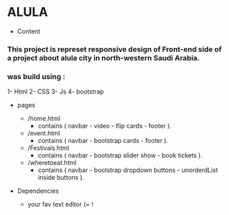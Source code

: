 # ALULA 

- Content
### This project is represet responsive design of Front-end side of a project about alula city in north-western Saudi Arabia. 
### was build using : 
1- Html
2- CSS
3- Js
4- bootstrap

- pages
  - /home.html
    - contains ( navbar - video - flip cards - footer ).
  - /event.html
    - contains ( navbar - bootstrap cards - footer ).
  - /Festivals.html
    - contains ( navbar - bootstrap slider show - book tickets ).
  - /wheretoeat.html
    - contains ( navbar - bootstrap dropdown buttons - unorderdList inside buttons ).

- Dependencies
  - your fav text editor (= !
